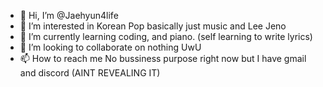- 👋 Hi, I’m @Jaehyun4life
- 👀 I’m interested in Korean Pop basically just music and Lee Jeno
- 🌱 I’m currently learning coding, and piano. (self learning to write lyrics)
- 💞️ I’m looking to collaborate on nothing UwU
- 📫 How to reach me No bussiness purpose right now but I have gmail and discord (AINT REVEALING IT)

<!---
Jaehyun4life/Jaehyun4life is a ✨ special ✨ repository because its `README.md` (this file) appears on your GitHub profile.
You can click the Preview link to take a look at your changes.
--->
